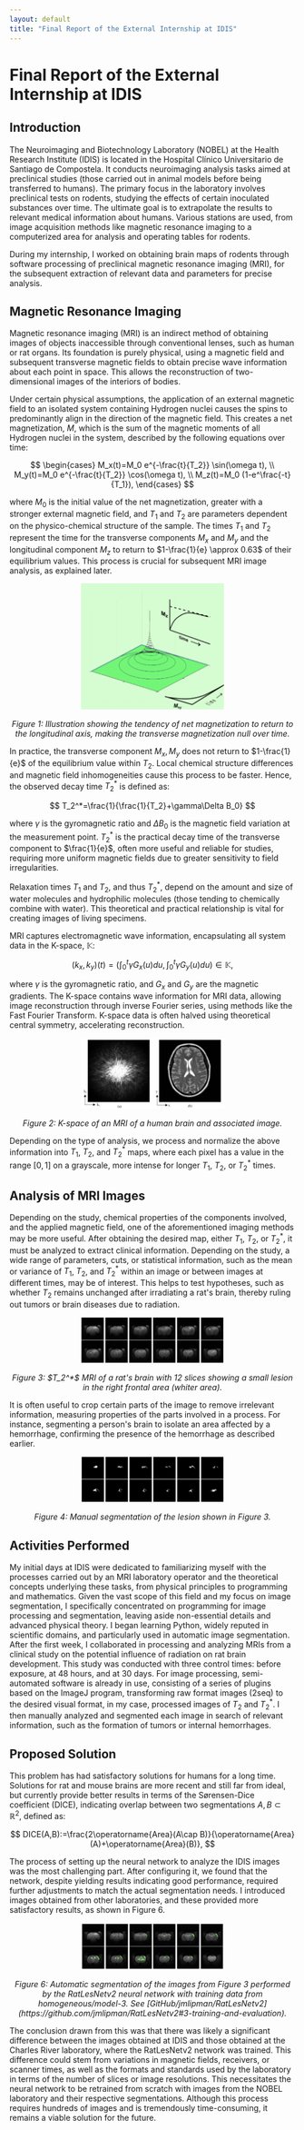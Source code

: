 ```yaml
---
layout: default
title: "Final Report of the External Internship at IDIS"
---
```


# Final Report of the External Internship at IDIS

## Introduction
The Neuroimaging and Biotechnology Laboratory (NOBEL) at the Health Research Institute (IDIS) is located in the Hospital Clínico Universitario de Santiago de Compostela. It conducts neuroimaging analysis tasks aimed at preclinical studies (those carried out in animal models before being transferred to humans). The primary focus in the laboratory involves preclinical tests on rodents, studying the effects of certain inoculated substances over time. The ultimate goal is to extrapolate the results to relevant medical information about humans. Various stations are used, from image acquisition methods like magnetic resonance imaging to a computerized area for analysis and operating tables for rodents.

During my internship, I worked on obtaining brain maps of rodents through software processing of preclinical magnetic resonance imaging (MRI), for the subsequent extraction of relevant data and parameters for precise analysis.

## Magnetic Resonance Imaging
Magnetic resonance imaging (MRI) is an indirect method of obtaining images of objects inaccessible through conventional lenses, such as human or rat organs. Its foundation is purely physical, using a magnetic field and subsequent transverse magnetic fields to obtain precise wave information about each point in space. This allows the reconstruction of two-dimensional images of the interiors of bodies.

Under certain physical assumptions, the application of an external magnetic field to an isolated system containing Hydrogen nuclei causes the spins to predominantly align in the direction of the magnetic field. This creates a net magnetization, $M$, which is the sum of the magnetic moments of all Hydrogen nuclei in the system, described by the following equations over time:

$$
\begin{cases}
M_x(t)=M_0 e^{-\frac{t}{T_2}} \sin(\omega t), \\
M_y(t)=M_0 e^{-\frac{t}{T_2}} \cos(\omega t), \\
M_z(t)=M_0 (1-e^\frac{-t}{T_1}),
\end{cases}
$$

where $M_0$ is the initial value of the net magnetization, greater with a stronger external magnetic field, and $T_1$ and $T_2$ are parameters dependent on the physico-chemical structure of the sample. The times $T_1$ and $T_2$ represent the time for the transverse components $M_x$ and $M_y$ and the longitudinal component $M_z$ to return to $1-\frac{1}{e} \approx 0.63$ of their equilibrium values. This process is crucial for subsequent MRI image analysis, as explained later.

<p align="center">
  <img src="../imaxes/mxymz.png" alt="Figure 1" style="max-width: 50%;">
</p>
<p align="center">
  <em>Figure 1: Illustration showing the tendency of net magnetization to return to the longitudinal axis, making the transverse magnetization null over time.</em>
</p>

In practice, the transverse component $M_x, M_y$ does not return to $1-\frac{1}{e}$ of the equilibrium value within $T_2$. Local chemical structure differences and magnetic field inhomogeneities cause this process to be faster. Hence, the observed decay time $T_2^*$ is defined as:

$$
T_2^*=\frac{1}{\frac{1}{T_2}+\gamma\Delta B_0}
$$

where $\gamma$ is the gyromagnetic ratio and $\Delta B_0$ is the magnetic field variation at the measurement point. $T_2^*$ is the practical decay time of the transverse component to $\frac{1}{e}$, often more useful and reliable for studies, requiring more uniform magnetic fields due to greater sensitivity to field irregularities.

Relaxation times $T_1$ and $T_2$, and thus $T_2^*$, depend on the amount and size of water molecules and hydrophilic molecules (those tending to chemically combine with water). This theoretical and practical relationship is vital for creating images of living specimens.

MRI captures electromagnetic wave information, encapsulating all system data in the K-space, $\mathbb{K}$:

$$
(k_x,k_y)(t)=\left(\int_{0}^t\gamma G_x(u)du,\int_{0}^t\gamma G_y(u)du\right)\in\mathbb{K},
$$

where $\gamma$ is the gyromagnetic ratio, and $G_x$ and $G_y$ are the magnetic gradients. The K-space contains wave information for MRI data, allowing image reconstruction through inverse Fourier series, using methods like the Fast Fourier Transform. K-space data is often halved using theoretical central symmetry, accelerating reconstruction.

<p align="center">
  <img src="../imaxes/kespacio.png" alt="Figure 2" style="max-width: 50%;">
</p>
<p align="center">
  <em>Figure 2: K-space of an MRI of a human brain and associated image.</em>
</p>

Depending on the type of analysis, we process and normalize the above information into $T_1$, $T_2$, and $T_2^*$ maps, where each pixel has a value in the range $[0,1]$ on a grayscale, more intense for longer $T_1$, $T_2$, or $T_2^*$ times.

## Analysis of MRI Images
Depending on the study, chemical properties of the components involved, and the applied magnetic field, one of the aforementioned imaging methods may be more useful. After obtaining the desired map, either $T_1$, $T_2$, or $T_2^*$, it must be analyzed to extract clinical information. Depending on the study, a wide range of parameters, cuts, or statistical information, such as the mean or variance of $T_1$, $T_2$, and $T_2^*$ within an image or between images at different times, may be of interest. This helps to test hypotheses, such as whether $T_2$ remains unchanged after irradiating a rat's brain, thereby ruling out tumors or brain diseases due to radiation.

<p align="center">
  <img src="../imaxes/scan.png" alt="Figure 3" style="max-width: 50%;">
</p>
<p align="center">
  <em>Figure 3: $T_2^*$ MRI of a rat's brain with 12 slices showing a small lesion in the right frontal area (whiter area).</em>
</p>

It is often useful to crop certain parts of the image to remove irrelevant information, measuring properties of the parts involved in a process. For instance, segmenting a person's brain to isolate an area affected by a hemorrhage, confirming the presence of the hemorrhage as described earlier.

<p align="center">
  <img src="../imaxes/segmentadomanual.png" alt="Figure 4" style="max-width: 50%;">
</p>
<p align="center">
  <em>Figure 4: Manual segmentation of the lesion shown in Figure 3.</em>
</p>

## Activities Performed
My initial days at IDIS were dedicated to familiarizing myself with the processes carried out by an MRI laboratory operator and the theoretical concepts underlying these tasks, from physical principles to programming and mathematics. Given the vast scope of this field and my focus on image segmentation, I specifically concentrated on programming for image processing and segmentation, leaving aside non-essential details and advanced physical theory. I began learning Python, widely reputed in scientific domains, and particularly used in automatic image segmentation. After the first week, I collaborated in processing and analyzing MRIs from a clinical study on the potential influence of radiation on rat brain development. This study was conducted with three control times: before exposure, at 48 hours, and at 30 days. For image processing, semi-automated software is already in use, consisting of a series of plugins based on the ImageJ program, transforming raw format images (2seq) to the desired visual format, in my case, processed images of $T_2$ and $T_2^*$. I then manually analyzed and segmented each image in search of relevant information, such as the formation of tumors or internal hemorrhages.

## Proposed Solution
This problem has had satisfactory solutions for humans for a long time. Solutions for rat and mouse brains are more recent and still far from ideal, but currently provide better results in terms of the Sørensen-Dice coefficient (DICE), indicating overlap between two segmentations $A,B\subset\mathbb{R}^2$, defined as:

$$
DICE(A,B):=\frac{2\operatorname{Area}(A\cap B)}{\operatorname{Area}(A)+\operatorname{Area}(B)},
$$

The process of setting up the neural network to analyze the IDIS images was the most challenging part. After configuring it, we found that the network, despite yielding results indicating good performance, required further adjustments to match the actual segmentation needs. I introduced images obtained from other laboratories, and these provided more satisfactory results, as shown in Figure 6.

<p align="center">
  <img src="../imaxes/segmentadoauto.png" alt="Figure 6" style="max-width: 50%;">
</p>
<p align="center">
  <em>Figure 6: Automatic segmentation of the images from Figure 3 performed by the RatLesNetv2 neural network with training data from homogeneous/model-3. See [GitHub/jmlipman/RatLesNetv2](https://github.com/jmlipman/RatLesNetv2#3-training-and-evaluation).</em>
</p>

The conclusion drawn from this was that there was likely a significant difference between the images obtained at IDIS and those obtained at the Charles River laboratory, where the RatLesNetv2 network was trained. This difference could stem from variations in magnetic fields, receivers, or scanner times, as well as the formats and standards used by the laboratory in terms of the number of slices or image resolutions. This necessitates the neural network to be retrained from scratch with images from the NOBEL laboratory and their respective segmentations. Although this process requires hundreds of images and is tremendously time-consuming, it remains a viable solution for the future.
